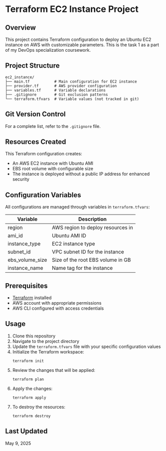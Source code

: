 # Terraform EC2 Instance Project

## Overview
This project contains Terraform configuration to deploy an Ubuntu EC2 instance on AWS with customizable parameters.
This is the task 1 as a part of my DevOps specialization coursework.

## Project Structure

```
ec2_instance/
├── main.tf           # Main configuration for EC2 instance
├── provider.tf       # AWS provider configuration
├── variables.tf      # Variable declarations
├── .gitignore        # Git exclusion patterns
└── terraform.tfvars  # Variable values (not tracked in git)
```

## Git Version Control

For a complete list, refer to the `.gitignore` file.

## Resources Created

This Terraform configuration creates:
- An AWS EC2 instance with Ubuntu AMI
- EBS root volume with configurable size
- The instance is deployed without a public IP address for enhanced security

## Configuration Variables

All configurations are managed through variables in `terraform.tfvars`:

| Variable | Description |
|----------|-------------|
| region | AWS region to deploy resources in |
| ami_id | Ubuntu AMI ID |
| instance_type | EC2 instance type |
| subnet_id | VPC subnet ID for the instance |
| ebs_volume_size | Size of the root EBS volume in GB |
| instance_name | Name tag for the instance |

## Prerequisites

- [Terraform](https://www.terraform.io/downloads.html) installed
- AWS account with appropriate permissions
- AWS CLI configured with access credentials

## Usage

1. Clone this repository
2. Navigate to the project directory
3. Update the `terraform.tfvars` file with your specific configuration values
4. Initialize the Terraform workspace:
   ```
   terraform init
   ```
5. Review the changes that will be applied:
   ```
   terraform plan
   ```
6. Apply the changes:
   ```
   terraform apply
   ```
7. To destroy the resources:
   ```
   terraform destroy
   ```


## Last Updated
May 9, 2025